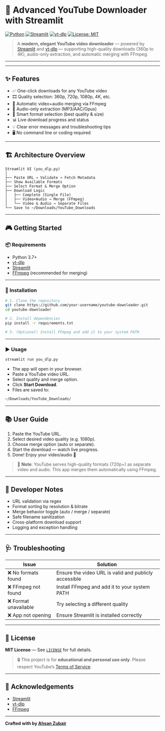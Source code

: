# 🎥 Advanced YouTube Downloader with Streamlit

[![Python](https://img.shields.io/badge/python-3.7%2B-blue.svg)](https://www.python.org/downloads/)
[![Streamlit](https://img.shields.io/badge/built%20with-Streamlit-orange)](https://streamlit.io)
[![yt-dlp](https://img.shields.io/badge/yt--dlp-supported-yellowgreen)](https://github.com/yt-dlp/yt-dlp)
[![License: MIT](https://img.shields.io/badge/license-MIT-lightgrey.svg)](LICENSE)

> A **modern, elegant YouTube video downloader** — powered by [Streamlit](https://streamlit.io) and [yt-dlp](https://github.com/yt-dlp/yt-dlp) — supporting high-quality downloads (360p to 4K), audio-only extraction, and automatic merging with FFmpeg.

---
---

## ✨ Features

- ✅ One-click downloads for any YouTube video
- 🎞️ Quality selection: 360p, 720p, 1080p, 4K, etc.
- 🔄 Automatic video+audio merging via FFmpeg
- 🎵 Audio-only extraction (MP3/AAC/Opus)
- 🧠 Smart format selection (best quality & size)
- 📊 Live download progress and status
- 💡 Clear error messages and troubleshooting tips
- 🖥️ No command line or coding required

---

## 🏗️ Architecture Overview

```plaintext
Streamlit UI (you_dlp.py)
│
├── Paste URL → Validate → Fetch Metadata
├── Show Available Formats
├── Select Format & Merge Option
├── Download Logic
│   ├── Complete (Single File)
│   ├── Video+Audio → Merge (FFmpeg)
│   └── Video & Audio → Separate Files
└── Save to ~/Downloads/YouTube_Downloads
```

---

## 🎮 Getting Started

### 📦 Requirements

- Python 3.7+
- [yt-dlp](https://github.com/yt-dlp/yt-dlp)
- [Streamlit](https://streamlit.io/)
- [FFmpeg](https://ffmpeg.org/) (recommended for merging)

---

### 🔧 Installation

```bash
# 1. Clone the repository
git clone https://github.com/your-username/youtube-downloader.git
cd youtube-downloader

# 2. Install dependencies
pip install -r requirements.txt

# 3. (Optional) Install FFmpeg and add it to your system PATH
```

---

### ▶️ Usage

```bash
streamlit run you_dlp.py
```

- The app will open in your browser.
- Paste a YouTube video URL.
- Select quality and merge option.
- Click **Start Download**.
- Files are saved to:

```bash
~/Downloads/YouTube_Downloads/
```

---

## 📚 User Guide

1. Paste the YouTube URL.
2. Select desired video quality (e.g. 1080p).
3. Choose merge option (auto or separate).
4. Start the download — watch live progress.
5. Done! Enjoy your video/audio 🎉

> 🧠 **Note**: YouTube serves high-quality formats (720p+) as separate video and audio. This app merges them automatically using FFmpeg.

---

## 🧪 Developer Notes

- URL validation via regex
- Format sorting by resolution & bitrate
- Merge behavior toggle (auto / merge / separate)
- Safe filename sanitization
- Cross-platform download support
- Logging and exception handling

---

## 🩺 Troubleshooting

| Issue                     | Solution                                              |
|--------------------------|--------------------------------------------------------|
| ❌ No formats found       | Ensure the video URL is valid and publicly accessible |
| ❌ FFmpeg not found       | Install FFmpeg and add it to your system PATH         |
| ❌ Format unavailable     | Try selecting a different quality                     |
| ❌ App not opening        | Ensure Streamlit is installed correctly               |

---

## 📜 License

**MIT License** — See [`LICENSE`](LICENSE) for full details.

> 🔒 This project is for **educational and personal use only**. Please respect YouTube’s [Terms of Service](https://www.youtube.com/t/terms).

---

## 🙌 Acknowledgements

- [Streamlit](https://streamlit.io/)
- [yt-dlp](https://github.com/yt-dlp/yt-dlp)
- [FFmpeg](https://ffmpeg.org/)

---

**Crafted with  by [Ahsan Zubair]([https://github.com/your-username](https://github.com/ahsanzubair172/YouTube-video-Downloader))**
